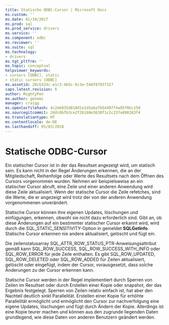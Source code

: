 ```yaml
---
title: Statische ODBC-Cursor | Microsoft Docs
ms.custom: ''
ms.date: 01/19/2017
ms.prod: sql
ms.prod_service: drivers
ms.service: ''
ms.component: odbc
ms.reviewer: ''
ms.suite: sql
ms.technology:
- drivers
ms.tgt_pltfrm: ''
ms.topic: conceptual
helpviewer_keywords:
- cursors [ODBC], static
- static cursors [ODBC]
ms.assetid: 28cb324c-e1c3-4b5c-bc3e-54df87037317
caps.latest.revision: 6
author: MightyPen
ms.author: genemi
manager: craigg
ms.openlocfilehash: 4c2e6835d818d1e1d5aba7b54497f4a95f0bc150
ms.sourcegitcommit: 2ddc0bfb3ce2f2b160e3638f1c2c237a898263f4
ms.translationtype: HT
ms.contentlocale: de-DE
ms.lasthandoff: 05/03/2018
---
```

# <a name="odbc-static-cursors"></a>Statische ODBC-Cursor
Ein statischer Cursor ist in der das Resultset angezeigt wird, um statisch sein. Es kann nicht in der Regel Änderungen erkennen, die an der Mitgliedschaft, Reihenfolge oder Werte des Resultsets nach dem Öffnen des Cursors vorgenommen wurden. Nehmen wir beispielsweise an ein statischer Cursor abruft, eine Zeile und einer anderen Anwendung wird diese Zeile aktualisiert. Wenn der statische Cursor die Zeile refetches, sind die Werte, die er angezeigt wird trotz der von der anderen Anwendung vorgenommenen unverändert.  
  
 Statische Cursor können ihre eigenen Updates, löschungen und einfügungen, erkennen, obwohl sie nicht dazu erforderlich sind. Gibt an, ob diese Änderungen auf ein bestimmter statischer Cursor erkannt wird, wird durch die SQL_STATIC_SENSITIVITY-Option in gemeldet **SQLGetInfo**. Statische Cursor erkennen nie andere aktualisiert, gelöscht und fügt ein.  
  
 Die zeilenstatusarray SQL_ATTR_ROW_STATUS_PTR-Anweisungsattribut gemäß kann SQL_ROW_SUCCESS, SQL_ROW_SUCCESS_WITH_INFO oder SQL_ROW_ERROR für jede Zeile enthalten. Es gibt SQL_ROW_UPDATED, SQL_ROW_DELETED oder SQL_ROW_ADDED für Zeilen aktualisiert, gelöscht oder eingefügt, indem der Cursor, vorausgesetzt, dass solche Änderungen zu der Cursor erkennen kann.  
  
 Statische Cursor werden in der Regel implementiert durch Sperren von Zeilen im Resultset oder durch Erstellen einer Kopie oder snapshot, der das Ergebnis festgelegt. Sperren von Zeilen relativ einfach ist, hat aber den Nachteil deutlich sinkt Parallelität. Erstellen einer Kopie für erhöhte Parallelität ermöglicht und ermöglicht den Cursor zur nachverfolgung eine eigene Updates, löschungen und fügt durch Ändern der Kopie. Allerdings ist eine Kopie teurer machen und können aus den zugrunde liegenden Daten grundlegend, wie diese Daten von anderen Benutzern geändert werden.
